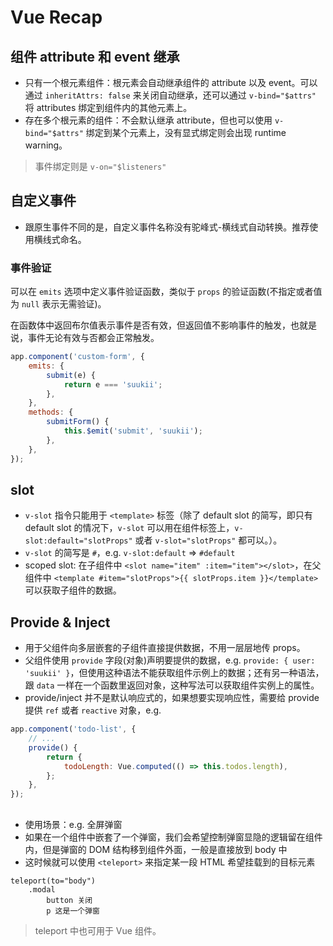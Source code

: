 # Vue Recap

## 组件 attribute 和 event 继承

-   只有一个根元素组件：根元素会自动继承组件的 attribute 以及 event。可以通过 `inheritAttrs: false` 来关闭自动继承，还可以通过 `v-bind="$attrs"` 将 attributes 绑定到组件内的其他元素上。
-   存在多个根元素的组件：不会默认继承 attribute，但也可以使用 `v-bind="$attrs"` 绑定到某个元素上，没有显式绑定则会出现 runtime warning。

> 事件绑定则是 `v-on="$listeners"`

## 自定义事件

-   跟原生事件不同的是，自定义事件名称没有驼峰式-横线式自动转换。推荐使用横线式命名。

### 事件验证

可以在 `emits` 选项中定义事件验证函数，类似于 `props` 的验证函数(不指定或者值为 `null` 表示无需验证)。

在函数体中返回布尔值表示事件是否有效，但返回值不影响事件的触发，也就是说，事件无论有效与否都会正常触发。

```js
app.component('custom-form', {
    emits: {
        submit(e) {
            return e === 'suukii';
        },
    },
    methods: {
        submitForm() {
            this.$emit('submit', 'suukii');
        },
    },
});
```

## slot

-   `v-slot` 指令只能用于 `<template>` 标签（除了 default slot 的简写，即只有 default slot 的情况下，`v-slot` 可以用在组件标签上，`v-slot:default="slotProps"` 或者 `v-slot="slotProps"` 都可以。）。
-   `v-slot` 的简写是 `#`，e.g. `v-slot:default` => `#default`
-   scoped slot: 在子组件中 `<slot name="item" :item="item"></slot>`，在父组件中 `<template #item="slotProps">{{ slotProps.item }}</template>` 可以获取子组件的数据。

## Provide & Inject

-   用于父组件向多层嵌套的子组件直接提供数据，不用一层层地传 props。
-   父组件使用 `provide` 字段(对象)声明要提供的数据，e.g. `provide: { user: 'suukii' }`，但使用这种语法不能获取组件示例上的数据；还有另一种语法，跟 `data` 一样在一个函数里返回对象，这种写法可以获取组件实例上的属性。
-   provide/inject 并不是默认响应式的，如果想要实现响应性，需要给 provide 提供 `ref` 或者 `reactive` 对象，e.g.

```js
app.component('todo-list', {
    // ...
    provide() {
        return {
            todoLength: Vue.computed(() => this.todos.length),
        };
    },
});
```

## <teleport>

-   使用场景：e.g. 全屏弹窗
-   如果在一个组件中嵌套了一个弹窗，我们会希望控制弹窗显隐的逻辑留在组件内，但是弹窗的 DOM 结构移到组件外面，一般是直接放到 body 中
-   这时候就可以使用 `<teleport>` 来指定某一段 HTML 希望挂载到的目标元素

```pug
teleport(to="body")
    .modal
        button 关闭
        p 这是一个弹窗
```

> teleport 中也可用于 Vue 组件。
